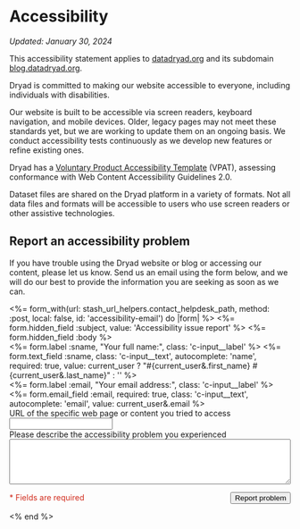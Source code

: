 # Accessibility

*Updated: January 30, 2024*

This accessibility statement applies to [datadryad.org](https://datadryad.org/) and its subdomain [blog.datadryad.org](https://blog.datadryad.org/).

Dryad is committed to making our website accessible to everyone, including individuals with disabilities.

Our website is built to be accessible via screen readers, keyboard navigation, and mobile devices. Older, legacy pages may not meet these standards yet, but we are working to update them on an ongoing basis. We conduct accessibility tests continuously as we develop new features or refine existing ones.

Dryad has a [Voluntary Product Accessibility Template](/docs/DryadVPAT.pdf) (VPAT), assessing conformance with Web Content Accessibility Guidelines 2.0.  

Dataset files are shared on the Dryad platform in a variety of formats. Not all data files and formats will be accessible to users who use screen readers or other assistive technologies.

## Report an accessibility problem

If you have trouble using the Dryad website or blog or accessing our content, please let us know.  Send us an email using the form below, and we will do our best to provide the information you are seeking as soon as we can.

<div id="contact_form" aria-live="polite">
<%= form_with(url: stash_url_helpers.contact_helpdesk_path, method: :post, local: false, id: 'accessibility-email') do |form| %>
  <%= form.hidden_field :subject, value: 'Accessibility issue report' %>
  <%= form.hidden_field :body %>
  <div class="c-input__inline">
    <div class="c-input">
      <%= form.label :sname, "Your full name:", class: 'c-input__label' %>
      <%= form.text_field :sname, class: 'c-input__text', autocomplete: 'name', required: true, value: current_user ? "#{current_user&.first_name} #{current_user&.last_name}" : '' %>
    </div>
    <div class="c-input">
      <%= form.label :email, "Your email address:", class: 'c-input__label' %>
      <%= form.email_field :email, required: true, class: 'c-input__text', autocomplete: 'email', value: current_user&.email %>
    </div>
  </div>
  <div class="c-input">
    <label for="url" class="c-input__label--required">URL of the specific web page or content you tried to access</label>
    <input class="c-input__text" required="required" type="text" name="url" id="url"/>
  </div>
  <div class="c-input">
    <label for="report" class="c-input__label--required">Please describe the accessibility problem you experienced</label>
    <textarea class="c-input__textarea" style="width:100%" rows="5" required="required" name="report" id="report"></textarea>
  </div>
  <p style="display: flex; align-items: baseline; justify-content: space-between; flex-wrap: wrap; gap: 2ch">
    <span style="color: rgb(209, 44, 29);">* Fields are required</span>
    <button type="submit" class="o-button__plain-text1">Report problem</button>
  </p>
<% end %>
</div>